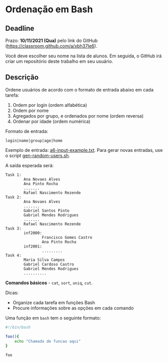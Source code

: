 # Ordenação em Bash

## Deadline

Prazo: **10/11/2021 (Qua)** pelo link do GitHub (https://classroom.github.com/a/xbh37Ie6).

Você deve escolher seu nome na lista de alunos. Em seguida, o GitHub irá criar um repositório deste trabalho em seu usuário.

## Descrição

Ordene usuários de acordo com o formato de entrada abaixo em cada
tarefa:
1. Ordem por login (ordem alfabética)
2. Ordem por nome
3. Agregados por grupo, e ordenados por nome (ordem reversa)
4. Ordenar por idade (ordem numérica)

Formato de entrada:
``` 
login|name|group|age|home
```

Exemplo de entrada: [a6-input-example.txt](./a6-input-example.txt). Para gerar novas
entradas, use o script [gen-random-users.sh](./gen-random-users.sh).

A saída esperada será:
```
Task 1:
        Ana Novaes Alves
        Ana Pinto Rocha
        .......
        Rafael Nascimento Rezende
Task 2:
        Ana Novaes Alves
        .......
        Gabriel Santos Pinto
        Gabriel Mendes Rodrigues
        .......
        Rafael Nascimento Rezende
Task 3:
        inf2000:
                Francisco Gomes Castro
                Ana Pinto Rocha
        inf2001:
                .........
Task 4:
        Maria Silva Campos
        Gabriel Cardoso Castro
        Gabriel Mendes Rodrigues
        ..........
```

**Comandos básicos** - `cat`, `sort`, `uniq`, `cut`.

Dicas:
- Organize cada tarefa em funções Bash
- Procure informações sobre as opções em cada comando

Uma função em `bash` tem o seguinte formato:
```sh
#!/bin/bash

foo(){
    echo "Chamada de funcao aqui"
}

foo
```
